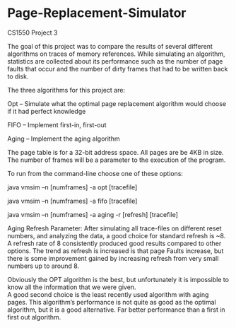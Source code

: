 # Page-Replacement-Simulator
CS1550 Project 3

  The goal of this project was to compare the results of several different algorithms on traces of memory references. While simulating an algorithm, statistics are collected about its performance such as the number of page faults that occur and the number of dirty frames
that had to be written back to disk.

The three algorithms for this project are:
  
Opt – Simulate what the optimal page replacement algorithm would choose if it had perfect knowledge

FIFO – Implement first-in, first-out

Aging – Implement the aging algorithm

The page table is for a 32-bit address space. All pages are be 4KB in size. The number of frames will be a parameter to the execution 
of the program.

To run from the command-line choose one of these options:

java vmsim –n [numframes] -a opt [tracefile]
  
java vmsim –n [numframes] -a fifo [tracefile]
  
java vmsim –n [numframes] -a aging -r [refresh] [tracefile]

Aging Refresh Parameter: After simulating all trace-files on different reset numbers, and analyzing the data, a good choice for
standard refresh is ~8.  A refresh rate of 8 consistently produced good results compared to other options.  The trend as refresh
is increased is that page Faults increase, but there is some improvement gained by increasing refresh from very small numbers up to 
around 8.


  Obviously the OPT algorithm is the best, but unfortunately it is impossible to know all the information that we were given.  
A good second choice is the least recently used algorithm with aging pages.  This algorithm’s performance is not quite as good
as the optimal algorithm, but it is a good alternative.  Far better performance than a first in first out algorithm.
